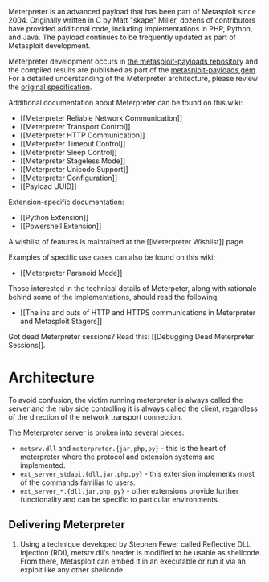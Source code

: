 Meterpreter is an advanced payload that has been part of Metasploit since 2004. Originally written in C by Matt "skape" Miller, dozens of contributors have provided additional code, including implementations in PHP, Python, and Java. The payload continues to be frequently updated as part of Metasploit development.

Meterpreter development occurs in [the metasploit-payloads repository](https://github.com/rapid7/metasploit-payloads) and the compiled results are published as part of the [metasploit-payloads gem](https://rubygems.org/gems/metasploit-payloads). For a detailed understanding of the Meterpreter architecture, please review the [original specification](https://dev.metasploit.com/documents/meterpreter.pdf).

Additional documentation about Meterpreter can be found on this wiki:
 * [[Meterpreter Reliable Network Communication]]
 * [[Meterpreter Transport Control]]
 * [[Meterpreter HTTP Communication]]
 * [[Meterpreter Timeout Control]]
 * [[Meterpreter Sleep Control]]
 * [[Meterpreter Stageless Mode]]
 * [[Meterpreter Unicode Support]]
 * [[Meterpreter Configuration]]
 * [[Payload UUID]]

Extension-specific documentation:
 * [[Python Extension]]
 * [[Powershell Extension]]

A wishlist of features is maintained at the [[Meterpreter Wishlist]] page.

Examples of specific use cases can also be found on this wiki:
 * [[Meterpreter Paranoid Mode]]

Those interested in the technical details of Meterpeter, along with rationale behind some of the implementations, should read the following:
 * [[The ins and outs of HTTP and HTTPS communications in Meterpreter and Metasploit Stagers]]

Got dead Meterpreter sessions? Read this: [[Debugging Dead Meterpreter Sessions]].

# Architecture

To avoid confusion, the victim running meterpreter is always called the server and the ruby side controlling it is always called the client, regardless of the direction of the network transport connection.

The Meterpreter server is broken into several pieces:
  - `metsrv.dll` and `meterpreter.{jar,php,py}` - this is the heart of
    meterpreter where the protocol and extension systems are
    implemented.
  - `ext_server_stdapi.{dll,jar,php,py}` - this extension implements
    most of the commands familiar to users.
  - `ext_server_*.{dll,jar,php,py}` - other extensions provide further
    functionality and can be specific to particular environments.

## Delivering Meterpreter

1. Using a technique developed by Stephen Fewer called Reflective DLL Injection (RDI), metsrv.dll's header is modified to be usable as shellcode. From there, Metasploit can embed it in an executable or run it via an exploit like any other shellcode.






